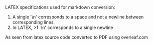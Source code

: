 LATEX specifications used for markdown conversion:

1. A single '\n' corresponds to a space and not a newline between corresponding lines.
2. In LATEX, >1 '\n' corresponds to a single newline

As seen from latex source code converted to PDF using overleaf.com